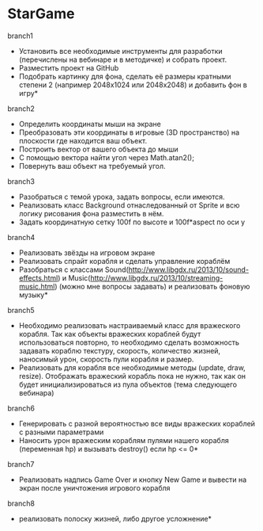 # StarGame

branch1
- Установить все необходимые инструменты для разработки (перечислены на вебинаре и в методичке) и собрать проект.
- Разместить проект на GitHub
- Подобрать картинку для фона, сделать её размеры кратными степени 2 (например 2048x1024 или 2048x2048) и добавить фон в игру*

branch2
- Определить координаты мыши на экране
- Преобразовать эти координаты в игровые (3D пространство) на плоскости где находится ваш объект.
- Построить вектор от вашего объекта до мыши
- С помощью вектора найти угол через Math.atan2();
- Повернуть ваш объект на требуемый угол.

branch3
- Разобраться с темой урока, задать вопросы, если имеются.
- Реализовать класс Background отнаследованный от Sprite и всю логику рисования фона разместить в нём.
- Задать координатную сетку 100f по высоте и 100f*aspect по оси y

branch4
- Реализовать звёзды на игровом экране
- Реализовать спрайт корабля и сделать управление кораблём
- Разобраться с классами Sound(http://www.libgdx.ru/2013/10/sound-effects.html) и Music(http://www.libgdx.ru/2013/10/streaming-music.html) (можно мне вопросы задавать) и реализовать фоновую музыку*

branch5
- Необходимо реализовать настраиваемый класс для вражеского корабля. Так как объекты вражеских кораблей будут использоваться повторно, то необходимо сделать возможность задавать кораблю текстуру, скорость, количество жизней, наносимый урон, скорость пули корабля и размер.
- Реализовать для корабля все необходимые методы (update, draw, resize). Отображать вражеский корабль пока не нужно, так как он будет инициализироваться из пула объектов (тема следующего вебинара)

branch6
- Генерировать с разной вероятностью все виды вражеских кораблей с разными параметрами
- Наносить урон вражеским кораблям пулями нашего корабля (переменная hp) и вызывать destroy() если hp <= 0*

branch7
- Реализовать надпись Game Over и кнопку New Game и вывести на экран после уничтожения игрового корабля

branch8
- реализовать полоску жизней, либо другое усложнение*
